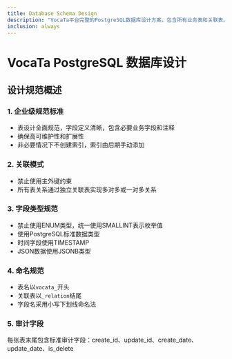 ```yaml
---
title: Database Schema Design
description: "VocaTa平台完整的PostgreSQL数据库设计方案，包含所有业务表和关联表。"
inclusion: always
---
```


# VocaTa PostgreSQL 数据库设计

## 设计规范概述

### 1. 企业级规范标准
- 表设计全面规范，字段定义清晰，包含必要业务字段和注释
- 确保高可维护性和扩展性
- 非必要情况下不创建索引，索引由后期手动添加

### 2. 关联模式
- 禁止使用主外键约束
- 所有表关系通过独立关联表实现多对多或一对多关系

### 3. 字段类型规范
- 禁止使用ENUM类型，统一使用SMALLINT表示枚举值
- 使用PostgreSQL标准数据类型
- 时间字段使用TIMESTAMP
- JSON数据使用JSONB类型

### 4. 命名规范
- 表名以`vocata_`开头
- 关联表以`_relation`结尾
- 字段名采用小写下划线命名法

### 5. 审计字段
每张表末尾包含标准审计字段：create_id、update_id、create_date、update_date、is_delete
